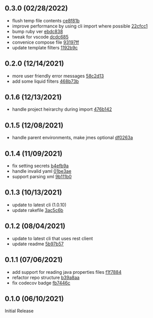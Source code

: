 0.3.0 (02/28/2022)
------------------

* flush temp file contents [ce8f81b](../../commit/ce8f81b)
* improve performance by using cli import where possible [22cfcc1](../../commit/22cfcc1)
* bump ruby ver [ebdc838](../../commit/ebdc838)
* tweak for vscode [dcdc685](../../commit/dcdc685)
* convenice compose file [93197ff](../../commit/93197ff)
* update template filters [1192b9c](../../commit/1192b9c)

0.2.0 (12/14/2021)
------------------

* more user friendly error messages [58c2d13](../../commit/58c2d13)
* add some liquid filters [468b73b](../../commit/468b73b)

0.1.6 (12/13/2021)
------------------

* handle project heirarchy during import [476b142](../../commit/476b142)

0.1.5 (12/08/2021)
------------------

* handle parent environments, make jmes optional [df0263a](../../commit/df0263a)

0.1.4 (11/09/2021)
------------------

* fix setting secrets [b4efb9a](../../commit/b4efb9a)
* handle invalid yaml [01be3ae](../../commit/01be3ae)
* support parsing xml [9b111b0](../../commit/9b111b0)

0.1.3 (10/13/2021)
------------------

* update to latest cli (1.0.10)
* update rakefile [3ac5c6b](../../commit/3ac5c6b)

0.1.2 (08/04/2021)
------------------

* update to latest cli that uses rest client
* update readme [5b97b57](../../commit/5b97b57)

0.1.1 (07/06/2021)
------------------

* add support for reading java properties files [f1f7884](../../commit/f1f7884)
* refactor repo structure [b39a8aa](../../commit/b39a8aa)
* fix codecov badge [fb7446c](../../commit/fb7446c)

0.1.0 (06/10/2021)
------------------

Initial Release
